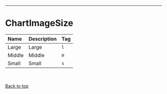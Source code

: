 
---


# ChartImageSize #

| **Name** | **Description** | **Tag** |
|:---------|:----------------|:--------|
| Large | Large | `l` |
| Middle | Middle | `m` |
| Small | Small | `s` |

<br></br>
[Back to top](enumChartImageSize#ChartImageSize.md)
